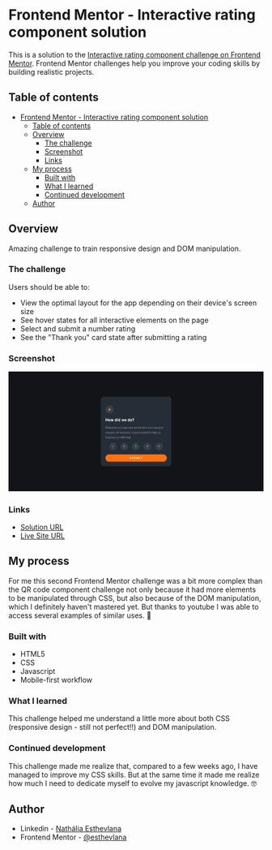 # Frontend Mentor - Interactive rating component solution

This is a solution to the [Interactive rating component challenge on Frontend Mentor](https://www.frontendmentor.io/challenges/interactive-rating-component-koxpeBUmI). Frontend Mentor challenges help you improve your coding skills by building realistic projects. 

## Table of contents

- [Frontend Mentor - Interactive rating component solution](#frontend-mentor---interactive-rating-component-solution)
  - [Table of contents](#table-of-contents)
  - [Overview](#overview)
    - [The challenge](#the-challenge)
    - [Screenshot](#screenshot)
    - [Links](#links)
  - [My process](#my-process)
    - [Built with](#built-with)
    - [What I learned](#what-i-learned)
    - [Continued development](#continued-development)
  - [Author](#author)


## Overview

Amazing challenge to train responsive design and DOM manipulation.

### The challenge

Users should be able to:

- View the optimal layout for the app depending on their device's screen size
- See hover states for all interactive elements on the page
- Select and submit a number rating
- See the "Thank you" card state after submitting a rating

### Screenshot

![](./interactive-rating-component-main/images/screenshot.png)

### Links

- [Solution URL](https://github.com/esthevlana/interactive-rating-component-challenge)
- [Live Site URL](https://esthevlana.github.io/interactive-rating-component-challenge/)

## My process

For me this second Frontend Mentor challenge was a bit more complex than the QR code component challenge not only because it had more elements to be manipulated through CSS, but also because of the DOM manipulation, which I definitely haven't mastered yet. But thanks to youtube I was able to access several examples of similar uses. 🙌

### Built with

- HTML5
- CSS
- Javascript
- Mobile-first workflow

### What I learned

This challenge helped me understand a little more about both CSS (responsive design - still not perfect!!) and DOM manipulation.

### Continued development

This challenge made me realize that, compared to a few weeks ago, I have managed to improve my CSS skills. But at the same time it made me realize how much I need to dedicate myself to evolve my javascript knowledge. 🤓


## Author

- Linkedin - [Nathália Esthevlana](https://www.linkedin.com/in/nathalia-esthevlana/)
- Frontend Mentor - [@esthevlana](https://www.frontendmentor.io/profile/esthevlana)

